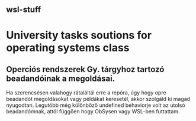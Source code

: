 ## wsl-stuff
# University tasks soutions for operating systems  class
## Operciós rendszerek Gy. tárgyhoz tartozó beadandóinak a megoldásai.
Ha szerencsésen valahogy rátaláltál erre a repóra, úgy hogy opre beadandót megoldásokat vagy példákat keresetél, akkor szolgáld ki magad nyugodtan. 
Legutóbb még különbőző undefined behaviorje volt az utolsó beadandómnak, attól függően hogy ObSysen vagy WSL-ben futtattam.
